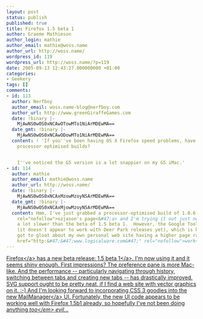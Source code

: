 ```yaml
---
layout: post
status: publish
published: true
title: Firefox 1.5 beta 1
author: Graeme Mathieson
author_login: mathie
author_email: mathie@woss.name
author_url: http://woss.name/
wordpress_id: 119
wordpress_url: http://woss.name/?p=119
date: 2005-09-13 12:43:27.000000000 +01:00
categories:
- Geekery
tags: []
comments:
- id: 113
  author: Nerfboy
  author_email: woss.name-blog@nerfboy.com
  author_url: http://www.greenGiraffeGames.com
  date: !binary |-
    MjAwNS0wOS0xNCAwOTowMTo1NiArMDEwMA==
  date_gmt: !binary |-
    MjAwNS0wOS0xNCAwODowMTo1NiArMDEwMA==
  content: ! 'If you''ve been having OS X Firefox speed problems, have you tried the
    processor optimised builds?


    I''ve noticed the G5 version is a lot snappier on my G5 iMac.'
- id: 114
  author: mathie
  author_email: mathie@woss.name
  author_url: http://woss.name/
  date: !binary |-
    MjAwNS0wOS0xNCAxMzowMzoyNSArMDEwMA==
  date_gmt: !binary |-
    MjAwNS0wOS0xNCAxMjowMzoyNSArMDEwMA==
  content: Hmm, I've just grabbed a processor-optimised build of 1.0.6, from <a href="http:&#47;&#47;homepage.mac.com&#47;ozjason&#47;moz&#47;"
    rel="nofollow">ozjason's page<&#47;a> and I'm trying it out just now.  It feels
    a lot slower than the beta of 1.5 beta 1.  However, the Google Toolbar is back
    (it doesn't appear to work with Deer Park releases yet), which is handy 'cos I
    got to gloat about my own personal web site having a higher page rank than <a
    href="http:&#47;&#47;www.logicalware.com&#47;" rel="nofollow">work<&#47;a>. :-)
---
```

<a href="http:&#47;&#47;mozilla.org&#47;products&#47;firefox&#47;">Firefox<&#47;a> has a new beta release: <a href="http:&#47;&#47;www.mozilla.org&#47;projects&#47;firefox&#47;">1.5 beta 1<&#47;a>.  I'm now using it and it seems shiny enough.  First impressions?  The preference pane is more Mac-like.  And the performance -- particularly navigating through history, switching between tabs and creating new tabs -- has drastically improved.  SVG support ought to be pretty neat, if I find a web site with vector graphics on it. :-)  And I'm looking forward to incorporating CSS 3 goodies into the new <a href="http:&#47;&#47;www.logicalware.com&#47;" title="Logicalware MailManager Email Response Management System">MailManager<&#47;a> UI.  Fortunately, the new UI code appears to be working well with Firefox 1.5b1 already, so hopefully I've not been doing anything <em>too<&#47;em> evil...
